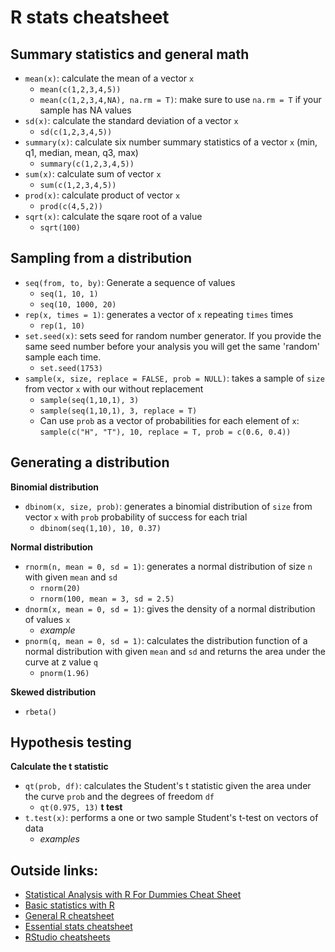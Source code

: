 # R stats cheatsheet

## Summary statistics and general math
- `mean(x)`: calculate the mean of a vector `x`
    - `mean(c(1,2,3,4,5))`
    - `mean(c(1,2,3,4,NA), na.rm = T)`: make sure to use `na.rm = T` if your sample has NA values
- `sd(x)`: calculate the standard deviation of a vector `x`
    - `sd(c(1,2,3,4,5))`
- `summary(x)`: calculate six number summary statistics of a vector `x` (min, q1, median, mean, q3, max)
    - `summary(c(1,2,3,4,5))`
- `sum(x)`: calculate sum of vector `x`
    - `sum(c(1,2,3,4,5))`
- `prod(x)`: calculate product of vector `x`
    - `prod(c(4,5,2))`
- `sqrt(x)`: calculate the sqare root of a value
    - `sqrt(100)`

## Sampling from a distribution
- `seq(from, to, by)`: Generate a sequence of values
    - `seq(1, 10, 1)`
    - `seq(10, 1000, 20)`
- `rep(x, times = 1)`: generates a vector of `x` repeating `times` times
    - `rep(1, 10)`
- `set.seed(x)`: sets seed for random number generator. If you provide the same seed number before your analysis you will get the same 'random' sample each time.
    - `set.seed(1753)`
- `sample(x, size, replace = FALSE, prob = NULL)`: takes a sample of `size` from vector `x` with our without replacement
    - `sample(seq(1,10,1), 3)`
    - `sample(seq(1,10,1), 3, replace = T)`
    - Can use `prob` as a vector of probabilities for each element of `x`: `sample(c("H", "T"), 10, replace = T, prob = c(0.6, 0.4))`

## Generating a distribution
**Binomial distribution**
- `dbinom(x, size, prob)`: generates a binomial distribution of `size` from vector `x` with `prob` probability of success for each trial
    - `dbinom(seq(1,10), 10, 0.37)`

**Normal distribution**
- `rnorm(n, mean = 0, sd = 1)`: generates a normal distribution of size `n` with given `mean` and `sd`
    - `rnorm(20)`
    - `rnorm(100, mean = 3, sd = 2.5)`
- `dnorm(x, mean = 0, sd = 1)`: gives the density of a normal distribution of values `x`
    - *example*
- `pnorm(q, mean = 0, sd = 1)`: calculates the distribution function of a normal distribution with given `mean` and `sd` and returns the area under the curve at z value `q`
    - `pnorm(1.96)`

**Skewed distribution**
- `rbeta()`

## Hypothesis testing
**Calculate the t statistic**
- `qt(prob, df)`: calculates the Student's t statistic given the area under the curve `prob` and the degrees of freedom `df`
    - `qt(0.975, 13)`
**t test**
- `t.test(x)`: performs a one or two sample Student's t-test on vectors of data
    - *examples*


## Outside links:
* [Statistical Analysis with R For Dummies Cheat Sheet](https://www.dummies.com/programming/r/statistical-analysis-with-r-for-dummies-cheat-sheet/)
* [Basic statistics with R](https://cheatography.com/xeonkai/cheat-sheets/basic-statistics-with-r/)
* [General R cheatsheet](http://nicolascampione.weebly.com/uploads/1/9/4/1/19411255/r_cheat_sheet.pdf)
* [Essential stats cheatsheet](https://bioconnector.github.io/workshops/handouts/r-stats-cheatsheet.pdf)
* [RStudio cheatsheets](https://www.rstudio.com/resources/cheatsheets/)


